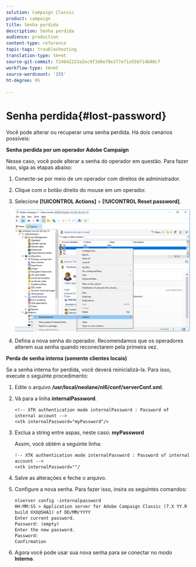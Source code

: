 ```yaml
---
solution: Campaign Classic
product: campaign
title: Senha perdida
description: Senha perdida
audience: production
content-type: reference
topic-tags: troubleshooting
translation-type: tm+mt
source-git-commit: f24642223a2ec9f3d8e78e2f7e71a55bf14b80c7
workflow-type: tm+mt
source-wordcount: '155'
ht-degree: 9%

---
```



# Senha perdida{#lost-password}

Você pode alterar ou recuperar uma senha perdida.
Há dois cenários possíveis:

**Senha perdida por um operador Adobe Campaign**

Nesse caso, você pode alterar a senha do operador em questão.
Para fazer isso, siga as etapas abaixo:

1. Conecte-se por meio de um operador com direitos de administrador.
1. Clique com o botão direito do mouse em um operador.
1. Selecione **[!UICONTROL Actions]** > **[!UICONTROL Reset password]**.

   ![](assets/operator-passwd.png)

1. Defina a nova senha do operador. Recomendamos que os operadores alterem sua senha quando reconectarem pela primeira vez.

**Perda de senha interna (somente clientes locais)**

Se a senha interna for perdida, você deverá reinicializá-la.
Para isso, execute o seguinte procedimento:

1. Edite o arquivo **/usr/local/neolane/nl6/conf/serverConf.xml**.

1. Vá para a linha **internalPassword**.

   ```
   <!-- XTK authentication mode internalPassword : Password of internal account -->
   <xtk internalPassword="myPassword"/>
   ```

1. Exclua a string entre aspas, neste caso: **myPassword**

   Assim, você obtém a seguinte linha:

   ```
   !-- XTK authentication mode internalPassword : Password of internal account -->
   <xtk internalPassword=""/
   ```

1. Salve as alterações e feche o arquivo.

1. Configure a nova senha. Para fazer isso, insira os seguintes comandos:

   ```
   nlserver config -internalpassword
   HH:MM:SS > Application server for Adobe Campaign Classic (7.X YY.R build XXX@SHA1) of DD/MM/YYYY
   Enter current password.
   Password: (empty)
   Enter the new password.
   Password: 
   Confirmation 
   ```

1. Agora você pode usar sua nova senha para se conectar no modo **Interno**.
